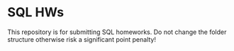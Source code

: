 # SQL HWs

This repository is for submitting SQL homeworks. Do not change the folder structure otherwise risk a significant point penalty!
